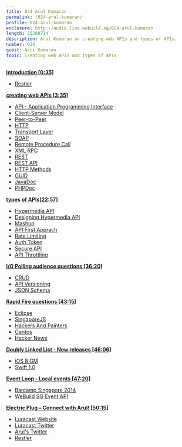 ```yaml
---
title: 024 Arul Kumaran
permalink: /024-arul-kumaran/
profile: 024-arul-kumaran
enclosure: http://audio.live.webuild.sg/024-arul-kumaran
length: 25289714
description: Arul Kumaran on creating web APIs and types of APIs.
number: 024
guest: Arul Kumaran
topic: Creating web APIs and types of APIs
---
```


**[Introduction [0:35]](#t=0:35)**

- [Restler](https://www.luracast.com/products/restler)

**[creating web APIs  [3:35]](#t=3:35)**

- [API - Application Programming Interface](http://en.wikipedia.org/wiki/Application_programming_interface)
- [Client-Server Model](http://en.wikipedia.org/wiki/Client%E2%80%93server_model)
- [Peer-to-Peer](http://en.wikipedia.org/wiki/Peer-to-peer)
- [HTTP](http://en.wikipedia.org/wiki/Hypertext_Transfer_Protocol)
- [Transport Layer](http://en.wikipedia.org/wiki/Transport_layer)
- [SOAP](http://en.wikipedia.org/wiki/SOAP)
- [Remote Procedure Call](http://en.wikipedia.org/wiki/Remote_procedure_call)
- [XML RPC](http://en.wikipedia.org/wiki/XML-RPC)
- [REST](http://www.ics.uci.edu/~fielding/pubs/dissertation/top.htm)
- [REST API](http://en.wikipedia.org/wiki/Representational_state_transfer#Applied_to_web_services)
- [HTTP Methods](http://www.w3.org/Protocols/rfc2616/rfc2616-sec9.html)
- [GUID](http://en.wikipedia.org/wiki/Globally_unique_identifier)
- [JavaDoc](http://www.oracle.com/technetwork/java/javase/documentation/javadoc-137458.html)
- [PHPDoc](http://www.phpdoc.org/)

**[types of APIs[22:57]](#t=22:57)**

- [Hypermedia API](http://www.designinghypermediaapis.com/)
- [Designing Hypermedia API](http://www.steveklabnik.com/hypermedia-presentation/)
- [Mashup](http://en.wikipedia.org/wiki/Mashup_\(web_application_hybrid\))
- [API First Apprach](http://blog.mashape.com/three-ways-api-first-development-is-the-future-of-web/)
- [Rate Limiting](https://developer.github.com/v3/rate_limit/)
- [Auth Token](http://en.wikipedia.org/wiki/Access_token)
- [Secure API](https://stormpath.com/blog/secure-your-rest-api-right-way/)
- [API Throttling](http://ug.infusionsoft.com/article/AA-01113/0/API-throttling-explained.html)

**[I/O Polling audience questions [36:20]](#t=36:20)**

- [CRUD](http://en.wikipedia.org/wiki/Create,_read,_update_and_delete)
- [API Versioning](https://developers.facebook.com/docs/apps/versions)
- [JSON Schema](http://json-schema.org/example1.html)

**[Rapid Fire questions [43:15]](#t=43:15)**

- [Eclipse](https://www.eclipse.org/)
- [SingaporeJS](www.meetup.com/Singapore-JS/)
- [Hackers And Painters](http://hackersandpainters.sg/)
- [Centos](http://www.centos.org/)
- [Hacker News](http://news.ycombinator.com/)

**[Doubly Linked List -  New releases [46:06]](#t=46:06)**

- [iOS 8 GM](http://9to5mac.com/2014/09/09/apple-releases-ios-8-gm-ahead-of-sep-17-public-release/)
- [Swift 1.0](https://developer.apple.com/swift/blog/?id=14)

**[Event Loop - Local events [47:20]](#t=47:20)**

- [Barcamp Singapore 2014](https://www.facebook.com/groups/barcampsingapore/)
- [WeBuild SG Event API](http://webuild.sg)

**[Electric Plug  – Connect with Arul! [50:15]](#t=50:15)**

- [Luracast Website](http://luracast.com)
- [Luracast Twitter](http://twitter.com/luracast)
- [Arul's Twitter](http://twitter.com/_arul)
- [Restler](https://www.luracast.com/products/restler)
